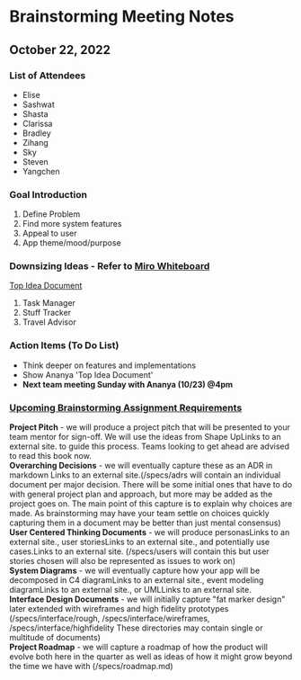 # Brainstorming Meeting Notes
## October 22, 2022

### List of Attendees
- Elise
- Sashwat
- Shasta
- Clarissa
- Bradley
- Zihang
- Sky
- Steven
- Yangchen

### Goal Introduction
1. Define Problem
2. Find more system features
3. Appeal to user
4. App theme/mood/purpose

### Downsizing Ideas - Refer to [Miro Whiteboard](https://miro.com/app/board/uXjVPMM_SJ8=/)
[Top Idea Document](https://docs.google.com/document/d/1m-2IGdsG13hjMRJtybgKpfcmRnfMunZDCUfZQRQ_9lY/edit?mode=html)
1. Task Manager
2. Stuff Tracker
3. Travel Advisor

### Action Items (To Do List)
- Think deeper on features and implementations
- Show Ananya 'Top Idea Document'
- **Next team meeting Sunday with Ananya (10/23) @4pm**

### [Upcoming Brainstorming Assignment Requirements](https://canvas.ucsd.edu/courses/39754/assignments/526057)
**Project Pitch** - we will produce a project pitch that will be presented to your team mentor for sign-off.  We will use the ideas from Shape UpLinks to an external site. to guide this process.  Teams looking to get ahead are advised to read this book now.\
**Overarching Decisions** - we will eventually capture these as an ADR in markdown Links to an external site.(/specs/adrs will contain an individual document per major decision.  There will be some initial ones that have to do with general project plan and approach, but more may be added as the project goes on.  The main point of this capture is to explain why choices are made.  As brainstorming may have your team settle on choices quickly capturing them in a document may be better than just mental consensus) \
**User Centered Thinking Documents** - we will produce personasLinks to an external site., user storiesLinks to an external site., and potentially use cases.Links to an external site. (/specs/users will contain this but user stories chosen will also be represented as issues to work on)\
**System Diagrams** - we will eventually capture how your app will be decomposed in C4 diagramLinks to an external site., event modeling diagramLinks to an external site., or UMLLinks to an external site. \
**Interface Design Documents** - we will initially capture "fat marker design" later extended with wireframes and high fidelity prototypes (/specs/interface/rough, /specs/interface/wireframes, /specs/interface/highfidelity  These directories may contain single or multitude of documents)\
**Project Roadmap** - we will capture a roadmap of how the product will evolve both here in the quarter as well as ideas of how it might grow beyond the time we have with  (/specs/roadmap.md)
